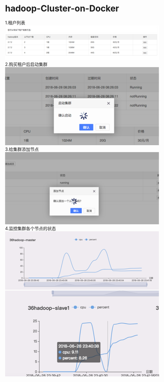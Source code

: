 # hadoop-Cluster-on-Docker
1.租户列表
![image](https://github.com/wentaoZhou/hadoop-Cluster-on-Docker/blob/master/1.png)
<Br/>
2.购买租户后启动集群
![image](https://github.com/wentaoZhou/hadoop-Cluster-on-Docker/blob/master/2.png)
<Br/>
3.给集群添加节点
![image](https://github.com/wentaoZhou/hadoop-Cluster-on-Docker/blob/master/3.png)
<Br/>
4.监控集群各个节点的状态
<Br/>
![image](https://github.com/wentaoZhou/hadoop-Cluster-on-Docker/blob/master/4.png)
![image](https://github.com/wentaoZhou/hadoop-Cluster-on-Docker/blob/master/5.png)
